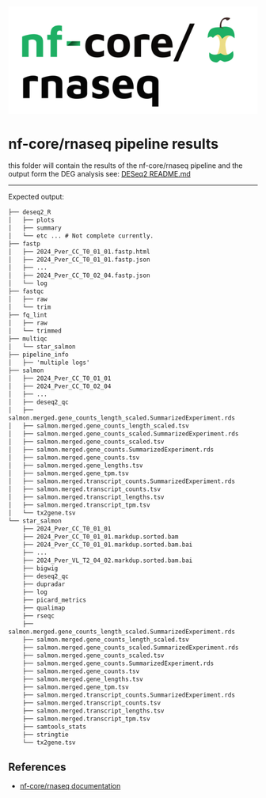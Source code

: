 
![Header Image](https://github.com/nf-core/rnaseq/raw/3.18.0/docs/images/nf-core-rnaseq_logo_light.png)
# nf-core/rnaseq pipeline results

this folder will contain the results of the nf-core/rnaseq pipeline and the output form the DEG analysis see: [DESeq2 README.md](Rscripts/README.md)
****
Expected output:

```
├── deseq2_R
│   ├── plots
│   ├── summary
│   └── etc ... # Not complete currently.
├── fastp
│   ├── 2024_Pver_CC_T0_01_01.fastp.html
│   ├── 2024_Pver_CC_T0_01_01.fastp.json
│   ├── ...
│   ├── 2024_Pver_CC_T0_02_04.fastp.json
│   └── log
├── fastqc
│   ├── raw
│   └── trim
├── fq_lint
│   ├── raw
│   └── trimmed
├── multiqc
│   └── star_salmon
├── pipeline_info
│   ├── 'multiple logs'
├── salmon
│   ├── 2024_Pver_CC_T0_01_01
│   ├── 2024_Pver_CC_T0_02_04
│   ├── ...
│   ├── deseq2_qc
│   ├── salmon.merged.gene_counts_length_scaled.SummarizedExperiment.rds
│   ├── salmon.merged.gene_counts_length_scaled.tsv
│   ├── salmon.merged.gene_counts_scaled.SummarizedExperiment.rds
│   ├── salmon.merged.gene_counts_scaled.tsv
│   ├── salmon.merged.gene_counts.SummarizedExperiment.rds
│   ├── salmon.merged.gene_counts.tsv
│   ├── salmon.merged.gene_lengths.tsv
│   ├── salmon.merged.gene_tpm.tsv
│   ├── salmon.merged.transcript_counts.SummarizedExperiment.rds
│   ├── salmon.merged.transcript_counts.tsv
│   ├── salmon.merged.transcript_lengths.tsv
│   ├── salmon.merged.transcript_tpm.tsv
│   └── tx2gene.tsv
└── star_salmon
    ├── 2024_Pver_CC_T0_01_01
    ├── 2024_Pver_CC_T0_01_01.markdup.sorted.bam
    ├── 2024_Pver_CC_T0_01_01.markdup.sorted.bam.bai
    ├── ...
    ├── 2024_Pver_VL_T2_04_02.markdup.sorted.bam.bai
    ├── bigwig
    ├── deseq2_qc
    ├── dupradar
    ├── log
    ├── picard_metrics
    ├── qualimap
    ├── rseqc
    ├── salmon.merged.gene_counts_length_scaled.SummarizedExperiment.rds
    ├── salmon.merged.gene_counts_length_scaled.tsv
    ├── salmon.merged.gene_counts_scaled.SummarizedExperiment.rds
    ├── salmon.merged.gene_counts_scaled.tsv
    ├── salmon.merged.gene_counts.SummarizedExperiment.rds
    ├── salmon.merged.gene_counts.tsv
    ├── salmon.merged.gene_lengths.tsv
    ├── salmon.merged.gene_tpm.tsv
    ├── salmon.merged.transcript_counts.SummarizedExperiment.rds
    ├── salmon.merged.transcript_counts.tsv
    ├── salmon.merged.transcript_lengths.tsv
    ├── salmon.merged.transcript_tpm.tsv
    ├── samtools_stats
    ├── stringtie
    └── tx2gene.tsv
```

## References

- [nf-core/rnaseq documentation](https://nf-co.re/rnaseq)
